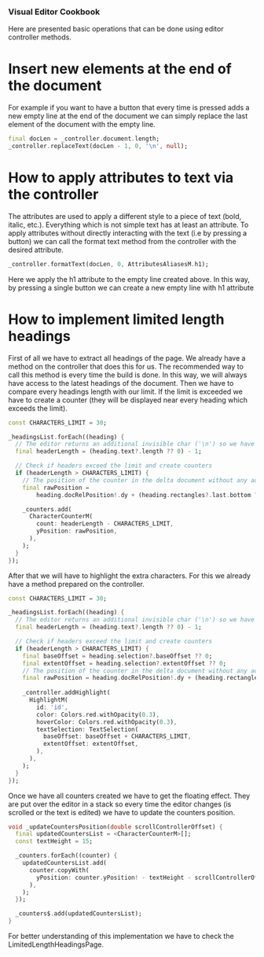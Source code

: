 ### Visual Editor Cookbook

Here are presented basic operations that can be done using editor controller methods.

# Insert new elements at the end of the document

For example if you want to have a button that every time is pressed adds a new empty line at the end of the document we can simply replace the last element of the document with the empty line. 

 ```dart
final docLen = _controller.document.length;
_controller.replaceText(docLen - 1, 0, '\n', null);
```

# How to apply attributes to text via the controller

The attributes are used to apply a different style to a piece of text (bold, italic, etc.). Everything which is not simple text has at least an attribute. To apply attributes without directly interacting with the text (i.e by pressing a button) we can call the format text method from the controller with the desired attribute. 
 ```dart
 _controller.formatText(docLen, 0, AttributesAliasesM.h1);
```

Here we apply the h1 attribute to the empty line created above. In this way, by pressing a single button we can create a new empty line with h1 attribute

# How to implement limited length headings

First of all we have to extract all headings of the page. We already have a method on the controller that does this for us. The recommended way to call this method is every time the build is done. In this way, we will always have access to the latest headings of the document. 
Then we have to compare every headings length with our limit. If the limit is exceeded we have to create a counter (they will be displayed near every heading which exceeds the limit).

```dart
const CHARACTERS_LIMIT = 30;

_headingsList.forEach((heading) {
  // The editor returns an additional invisible char ('\n') so we have to subtract it
  final headerLength = (heading.text?.length ?? 0) - 1;

  // Check if headers exceed the limit and create counters
  if (headerLength > CHARACTERS_LIMIT) {
    // The position of the counter in the delta document without any additional dimension
    final rawPosition =
        heading.docRelPosition!.dy + (heading.rectangles?.last.bottom ?? 0);

    _counters.add(
      CharacterCounterM(
        count: headerLength - CHARACTERS_LIMIT,
        yPosition: rawPosition,
      ),
    );
  }
});
```

After that we will have to highlight the extra characters. For this we already have a method prepared on the controller.

```dart
const CHARACTERS_LIMIT = 30;

_headingsList.forEach((heading) {
  // The editor returns an additional invisible char ('\n') so we have to subtract it
  final headerLength = (heading.text?.length ?? 0) - 1;

  // Check if headers exceed the limit and create counters
  if (headerLength > CHARACTERS_LIMIT) {
    final baseOffset = heading.selection?.baseOffset ?? 0;
    final extentOffset = heading.selection?.extentOffset ?? 0;
    // The position of the counter in the delta document without any additional dimension
    final rawPosition = heading.docRelPosition!.dy + (heading.rectangles?.last.bottom ?? 0);
    
    _controller.addHighlight(
      HighlightM(
        id: 'id',
        color: Colors.red.withOpacity(0.3),
        hoverColor: Colors.red.withOpacity(0.3),
        textSelection: TextSelection(
          baseOffset: baseOffset + CHARACTERS_LIMIT,
          extentOffset: extentOffset,
        ),
      ),
    );
  }
});
```

Once we have all counters created we have to get the floating effect. They are put over the editor in a stack so every time the editor changes (is scrolled or the text is edited) we have to update the counters position.

```dart
void _updateCountersPosition(double scrollControllerOffset) {
  final updatedCountersList = <CharacterCounterM>[];
  const textHeight = 15;

  _counters.forEach((counter) {
    updatedCountersList.add(
      counter.copyWith(
        yPosition: counter.yPosition! - textHeight - scrollControllerOffset,
      ),
    );
  });

  _counters$.add(updatedCountersList);
}
```

For better understanding of this implementation we have to check the LimitedLengthHeadingsPage.